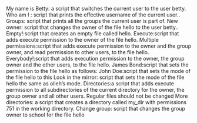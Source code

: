 My name is Betty: a script that switches the current user to the user betty.
Who am I : script that prints the effective username of the current user..
Groups: script that prints all the groups the current user is part of.
New owner: script that changes the owner of the file hello to the user betty..
Empty!:script that creates an empty file called hello.
Execute:script that adds execute permission to the owner of the file hello.
Multiple permissions:script that adds execute permission to the owner and the group owner, and read permission to other users, to the file hello.
Everybody!:script that adds execution permission to the owner, the group owner and the other users, to the file hello.
James Bond:script that sets the permission to the file hello as follows:
John Doe:script that sets the mode of the file hello to this
Look in the mirror: script that sets the mode of the file hello the same as olleh’s mode.
Directories:a script that adds execute permission to all subdirectories of the current directory for the owner, the group owner and all other users. Regular files should not be changed 
More directories: a script that creates a directory called my_dir with permissions 751 in the working directory.
Change group: script that changes the group owner to school for the file hello 
